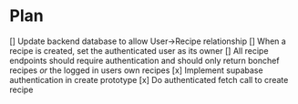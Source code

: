 # Plan

[] Update backend database to allow User->Recipe relationship
[] When a recipe is created, set the authenticated user as its owner
[] All recipe endpoints should require authentication and should only return bonchef recipes _or_ the logged in users own recipes
[x] Implement supabase authentication in create prototype
[x] Do authenticated fetch call to create recipe